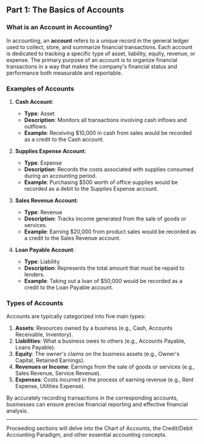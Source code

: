 ## Part 1: The Basics of Accounts

### What is an Account in Accounting?

In accounting, an **account** refers to a unique record in the general ledger used to collect, store, and summarize
financial transactions. Each account is dedicated to tracking a specific type of asset, liability, equity, revenue,
or expense. The primary purpose of an account is to organize financial transactions in a way that makes the company's
financial status and performance both measurable and reportable.


### Examples of Accounts

1. **Cash Account**:
    - **Type**: Asset
    - **Description**: Monitors all transactions involving cash inflows and outflows.
    - **Example**: Receiving $10,000 in cash from sales would be recorded as a credit to the Cash account.

2. **Supplies Expense Account**:
    - **Type**: Expense
    - **Description**: Records the costs associated with supplies consumed during an accounting period.
    - **Example**: Purchasing $500 worth of office supplies would be recorded as a debit to the Supplies Expense account.

3. **Sales Revenue Account**:
    - **Type**: Revenue
    - **Description**: Tracks income generated from the sale of goods or services.
    - **Example**: Earning $20,000 from product sales would be recorded as a credit to the Sales Revenue account.

4. **Loan Payable Account**:
    - **Type**: Liability
    - **Description**: Represents the total amount that must be repaid to lenders.
    - **Example**: Taking out a loan of $50,000 would be recorded as a credit to the Loan Payable account.

### Types of Accounts

Accounts are typically categorized into five main types:

1. **Assets**: Resources owned by a business (e.g., Cash, Accounts Receivable, Inventory).
2. **Liabilities**: What a business owes to others (e.g., Accounts Payable, Loans Payable).
3. **Equity**: The owner's claims on the business assets (e.g., Owner's Capital, Retained Earnings).
4. **Revenues or Income**: Earnings from the sale of goods or services (e.g., Sales Revenue, Service Revenue).
5. **Expenses**: Costs incurred in the process of earning revenue (e.g., Rent Expense, Utilities Expense).

By accurately recording transactions in the corresponding accounts, businesses can ensure precise financial reporting
and effective financial analysis.

---

Proceeding sections will delve into the Chart of Accounts, the Credit/Debit Accounting Paradigm, and other essential
accounting concepts.
